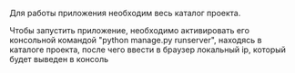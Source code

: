 Для работы приложения необходим весь каталог проекта.  

Чтобы запустить приложение, необходимо активировать его консольной командой "python manage.py runserver", находясь в каталоге проекта, после чего ввести в браузер локальный ip, который будет выведен в консоль
